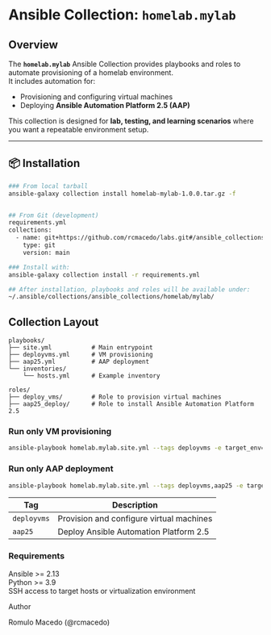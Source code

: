 # Ansible Collection: `homelab.mylab`

##  Overview
The **`homelab.mylab`** Ansible Collection provides playbooks and roles to automate provisioning of a homelab environment.  
It includes automation for:  

- Provisioning and configuring virtual machines  
- Deploying **Ansible Automation Platform 2.5 (AAP)**  

This collection is designed for **lab, testing, and learning scenarios** where you want a repeatable environment setup.

---

## 📦 Installation

```bash
### From local tarball
ansible-galaxy collection install homelab-mylab-1.0.0.tar.gz -f


## From Git (development)
requirements.yml
collections:
  - name: git+https://github.com/rcmacedo/labs.git#/ansible_collections/homelab/mylab
    type: git
    version: main

### Install with:
ansible-galaxy collection install -r requirements.yml

## After installation, playbooks and roles will be available under:
~/.ansible/collections/ansible_collections/homelab/mylab/
```
## Collection Layout

```text
playbooks/
├── site.yml           # Main entrypoint  
├── deployvms.yml      # VM provisioning  
├── aap25.yml          # AAP deployment  
└── inventories/  
    └── hosts.yml      # Example inventory  

roles/
├── deploy_vms/        # Role to provision virtual machines  
├── aap25_deploy/      # Role to install Ansible Automation Platform 2.5  
```

### Run only VM provisioning
```bash
ansible-playbook homelab.mylab.site.yml --tags deployvms -e target_env=aap
```
### Run only AAP deployment
```bash
ansible-playbook homelab.mylab.site.yml --tags deployvms,aap25 -e target_env=aap
```

| Tag         | Description                              |
| ----------- | ---------------------------------------- |
| `deployvms` | Provision and configure virtual machines |
| `aap25`     | Deploy Ansible Automation Platform 2.5   |


### Requirements

Ansible >= 2.13  
Python >= 3.9  
SSH access to target hosts or virtualization environment

Author

Romulo Macedo (@rcmacedo)
